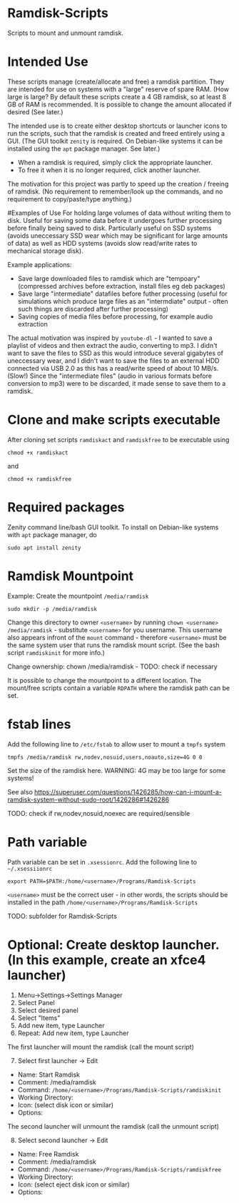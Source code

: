 # Ramdisk-Scripts
Scripts to mount and unmount ramdisk.

# Intended Use
These scripts manage (create/allocate and free) a ramdisk partition. They are intended for use on systems with a "large" reserve of spare RAM. (How large is large? By default these scripts create a 4 GB ramdisk, so at least 8 GB of RAM is recommended. It is possible to change the amount allocated if desired (See later.)

The intended use is to create either desktop shortcuts or launcher icons to run the scripts, such that the ramdisk is created and freed entirely using a GUI. (The GUI toolkit `zenity` is required. On Debian-like systems it can be installed using the `apt` package manager. See later.)

- When a ramdisk is required, simply click the appropriate launcher.
- To free it when it is no longer required, click another launcher.

The motivation for this project was partly to speed up the creation / freeing of ramdisk. (No requirement to remember/look up the commands, and no requirement to copy/paste/type anything.)

#Examples of Use
For holding large volumes of data without writing them to disk. Useful for saving some data before it undergoes further processing before finally being saved to disk. Particularly useful on SSD systems (avoids uneccessary SSD wear which may be significant for large amounts of data) as well as HDD systems (avoids slow read/write rates to mechanical storage disk).

Example applications:

- Save large downloaded files to ramdisk which are "tempoary" (compressed archives before extraction, install files eg deb packages)
- Save large "intermediate" datafiles before futher processing (useful for simulations which produce large files as an "intermdiate" output - often such things are discarded after further processing)
- Saving copies of media files before processing, for example audio extraction

The actual motivation was inspired by `youtube-dl` - I wanted to save a playlist of videos and then extract the audio, converting to mp3. I didn't want to save the files to SSD as this would introduce several gigabytes of uneccessary wear, and I didn't want to save the files to an external HDD connected via USB 2.0 as this has a read/write speed of about 10 MB/s. (Slow!) Since the "intermediate files" (audio in various formats before conversion to mp3) were to be discarded, it made sense to save them to a ramdisk.

# Clone and make scripts executable
After cloning set scripts `ramdiskact` and `ramdiskfree` to be executable using
```
chmod +x ramdiskact
```
and
```
chmod +x ramdiskfree
```

# Required packages
Zenity command line/bash GUI toolkit. To install on Debian-like systems with `apt` package manager, do
```
sudo apt install zenity
```

# Ramdisk Mountpoint
Example: Create the mountpoint `/media/ramdisk`
```
sudo mkdir -p /media/ramdisk
```
Change this directory to owner `<username>` by running `chown <username> /media/ramdisk` - substitute `<username>` for you username. This username also appears infront of the `mount` command - therefore `<username>` must be the same system user that runs the ramdisk mount script. (See the bash script `ramdiskinit` for more info.)

Change ownership: chown <username> /media/ramdisk - TODO: check if necessary

It is possible to change the mountpoint to a different location. The mount/free scripts contain a variable `RDPATH` where the ramdisk path can be set.

# fstab lines
Add the following line to `/etc/fstab` to allow user to mount a `tmpfs` system
```
tmpfs /media/ramdisk rw,nodev,nosuid,users,noauto,size=4G 0 0
```
Set the size of the ramdisk here. WARNING: 4G may be too large for some systems!

See also https://superuser.com/questions/1426285/how-can-i-mount-a-ramdisk-system-without-sudo-root/1426286#1426286

TODO: check if rw,nodev,nosuid,noexec are required/sensible

# Path variable
Path variable can be set in `.xsessionrc`. Add the following line to `~/.xsessiionrc`

```
export PATH=$PATH:/home/<username>/Programs/Ramdisk-Scripts
```
`<username>` must be the correct user - in other words, the scripts should be installed in the path `/home/<username>/Programs/Ramdisk-Scripts`

TODO: subfolder for Ramdisk-Scripts

# Optional: Create desktop launcher. (In this example, create an xfce4 launcher)

1. Menu->Settings->Settings Manager
2. Select Panel
3. Select desired panel
4. Select "Items"
5. Add new item, type Launcher
6. Repeat: Add new item, type Launcher

The first launcher will mount the ramdisk (call the mount script)

7. Select first launcher -> Edit

- Name: Start Ramdisk
- Comment: /media/ramdisk
- Command: `/home/<username>/Programs/Ramdisk-Scripts/ramdiskinit`
- Working Directory:
- Icon: (select disk icon or similar)
- Options:

The second launcher will unmount the ramdisk (call the unmount script)

8. Select second launcher -> Edit

- Name: Free Ramdisk
- Comment: /media/ramdisk
- Command: `/home/<username>/Programs/Ramdisk-Scripts/ramdiskfree`
- Working Directory:
- Icon: (select eject disk icon or similar)
- Options:


